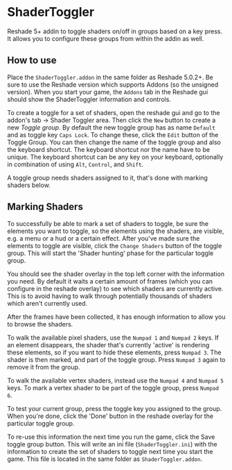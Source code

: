 # ShaderToggler
Reshade 5+ addin to toggle shaders on/off in groups based on a key press. It allows you to configure these groups from within the addin as well.

## How to use
Place the `ShaderToggler.addon` in the same folder as Reshade 5.0.2+. Be sure to use the Reshade version which supports Addons 
(so the unsigned version). When you start your game, the `Addons` tab in the Reshade gui should show the ShaderToggler information 
and controls.

To create a toggle for a set of shaders, open the reshade gui and go to the addon's tab -> Shader Toggler area. Then click 
the `New` button to create a new *Toggle group*. By default the new toggle group has as name `Default` and as toggle key 
`Caps Lock`. To change these, click the `Edit` button of the Toggle Group. You can then change the name of the toggle group
and also the keyboard shortcut. The keyboard shortcut nor the name have to be unique. The keyboard shortcut can be 
any key on your keyboard, optionally in combination of using `Alt`, `Control`, and `Shift`. 

A toggle group needs shaders assigned to it, that's done with marking shaders below.

## Marking Shaders
To successfully be able to mark a set of shaders to toggle, be sure the elements you want to toggle, so the elements
using the shaders, are visible, e.g. a menu or a hud or a certain effect. After you've made sure the elements to toggle are
visible, click the `Change Shaders` button of the toggle group. This will start the 'Shader hunting' phase for the particular 
toggle group. 

You should see the shader overlay in the top left corner with the information you need. By default it waits a certain amount
of frames (which you can configure in the reshade overlay) to see which shaders are currently active. This is to avoid having
to walk through potentially thousands of shaders which aren't currently used. 

After the frames have been collected, it has enough information to allow you to browse the shaders. 

To walk the available pixel shaders, use the `Numpad 1` and `Numpad 2` keys. If an element disappears, the shader that's 
currently 'active' is rendering these elements, so if you want to hide these elements, press `Numpad 3`. The shader is then 
marked, and part of the toggle group. Press `Numpad 3` again to remove it from the group.

To walk the available vertex shaders, instead use the `Numpad 4` and `Numpad 5` keys. To mark a vertex shader to be 
part of the toggle group, press `Numpad 6`.

To test your current group, press the toggle key you assigned to the group. When you're done, click the 'Done' button in the 
reshade overlay for the particular toggle group. 

To re-use this information the next time you run the game, click the Save toggle group button. This will write an ini file 
(`ShaderToggler.ini`) with the information to create the set of shaders to toggle next time you start the game. This file is
located in the same folder as `ShaderToggler.addon`.
